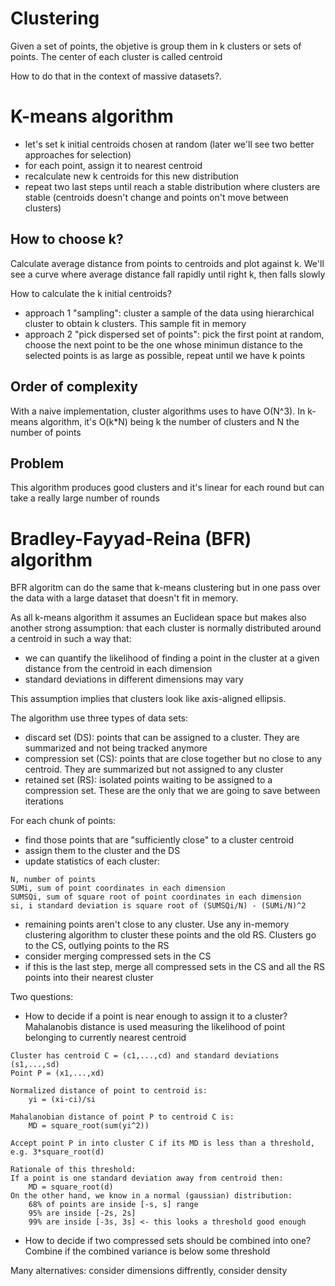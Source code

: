 Clustering
==========
Given a set of points, the objetive is group them in k clusters or sets of points. The center of each cluster is called centroid  

How to do that in the context of massive datasets?. 

# K-means algorithm
- let's set k initial centroids chosen at random (later we'll see two better approaches for selection)
- for each point, assign it to nearest centroid
- recalculate new k centroids for this new distribution
- repeat two last steps until reach a stable distribution where clusters are stable (centroids doesn't change and points on't move between clusters)  

## How to choose k?
Calculate average distance from points to centroids and plot against k. We'll see a curve where average distance fall rapidly until right k, then falls slowly 

How to calculate the k initial centroids? 
- approach 1 "sampling": cluster a sample of the data using hierarchical cluster to obtain k clusters. This sample fit in memory
- approach 2 "pick dispersed set of points": pick the first point at random, choose the next point to be the one whose minimun distance to the selected points is as large as possible, repeat until we have k points  

## Order of complexity
With a naive implementation, cluster algorithms uses to have O(N^3). In k-means algorithm, it's O(k*N) being k the number of clusters and N the number of points

## Problem
This algorithm produces good clusters and it's linear for each round but can take a really large number of rounds

# Bradley-Fayyad-Reina (BFR) algorithm  
BFR algoritm can do the same that k-means clustering but in one pass over the data with a large dataset that doesn't fit in memory. 

As all k-means algorithm it assumes an Euclidean space but makes also another strong assumption: that each cluster is normally distributed around a centroid in such a way that: 

- we can quantify the likelihood of finding a point in the cluster at a given distance from the centroid in each dimension 
- standard deviations in different dimensions may vary

This assumption implies that clusters look like axis-aligned ellipsis. 

The algorithm use three types of data sets: 
- discard set (DS): points that can be assigned to a cluster. They are summarized and not being tracked anymore
- compression set (CS): points that are close together but no close to any centroid. They are summarized but not assigned to any cluster
- retained set (RS): isolated points waiting to be assigned to a compression set. These are the only that we are going to save between iterations 

For each chunk of points: 
- find those points that are "sufficiently close" to a cluster centroid
- assign them to the cluster and the DS
- update statistics of each cluster: 

```
N, number of points
SUMi, sum of point coordinates in each dimension 
SUMSQi, sum of square root of point coordinates in each dimension
si, i standard deviation is square root of (SUMSQi/N) - (SUMi/N)^2
```

- remaining points aren't close to any cluster. Use any in-memory clustering algorithm to cluster these points and the old RS. Clusters go to the CS, outlying points to the RS
- consider merging compressed sets in the CS
- if this is the last step, merge all compressed sets in the CS and all the RS points into their nearest cluster

Two questions: 
- How to decide if a point is near enough to assign it to a cluster?
Mahalanobis distance is used measuring the likelihood of point belonging to currently nearest centroid 

```
Cluster has centroid C = (c1,...,cd) and standard deviations (s1,...,sd)
Point P = (x1,...,xd)

Normalized distance of point to centroid is: 
    yi = (xi-ci)/si

Mahalanobian distance of point P to centroid C is: 
    MD = square_root(sum(yi^2))

Accept point P in into cluster C if its MD is less than a threshold, e.g. 3*square_root(d)

Rationale of this threshold: 
If a point is one standard deviation away from centroid then: 
    MD = square_root(d)
On the other hand, we know in a normal (gaussian) distribution: 
    68% of points are inside [-s, s] range
    95% are inside [-2s, 2s]
    99% are inside [-3s, 3s] <- this looks a threshold good enough 
```

- How to decide if two compressed sets should be combined into one?
Combine if the combined variance is below some threshold  

Many alternatives: consider dimensions diffrently, consider density 


